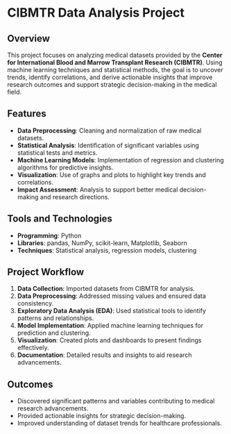 # CIBMTR Data Analysis Project

## Overview
This project focuses on analyzing medical datasets provided by the **Center for International Blood and Marrow Transplant Research (CIBMTR)**. Using machine learning techniques and statistical methods, the goal is to uncover trends, identify correlations, and derive actionable insights that improve research outcomes and support strategic decision-making in the medical field.

## Features
- **Data Preprocessing**: Cleaning and normalization of raw medical datasets.
- **Statistical Analysis**: Identification of significant variables using statistical tests and metrics.
- **Machine Learning Models**: Implementation of regression and clustering algorithms for predictive insights.
- **Visualization**: Use of graphs and plots to highlight key trends and correlations.
- **Impact Assessment**: Analysis to support better medical decision-making and research directions.

## Tools and Technologies
- **Programming**: Python
- **Libraries**: pandas, NumPy, scikit-learn, Matplotlib, Seaborn
- **Techniques**: Statistical analysis, regression models, clustering

## Project Workflow
1. **Data Collection**: Imported datasets from CIBMTR for analysis.
2. **Data Preprocessing**: Addressed missing values and ensured data consistency.
3. **Exploratory Data Analysis (EDA)**: Used statistical tools to identify patterns and relationships.
4. **Model Implementation**: Applied machine learning techniques for prediction and clustering.
5. **Visualization**: Created plots and dashboards to present findings effectively.
6. **Documentation**: Detailed results and insights to aid research advancements.

## Outcomes
- Discovered significant patterns and variables contributing to medical research advancements.
- Provided actionable insights for strategic decision-making.
- Improved understanding of dataset trends for healthcare professionals.
